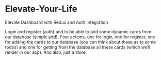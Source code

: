 # Elevate-Your-Life
Elevate Dashboard with Redux and Auth Integration

Login and register (auth) and to be able to add some dynamic cards from our database (simple add). 
Four actions, one for login, one for register, one for adding the cards to our database (you can think about these as to some todos) and one for getting from the database all these cards (which we’ll render in our app). 
And also, just a store.
